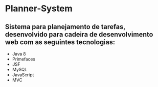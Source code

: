 # Planner-System

## Sistema para planejamento de tarefas, desenvolvido para cadeira de desenvolvimento web com as seguintes tecnologias:
- Java 8
- Primefaces
- JSF
- MySQL
- JavaScript
- MVC
